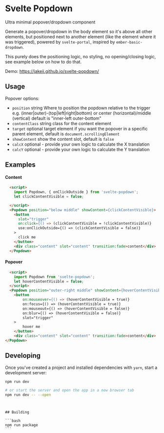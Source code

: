 # Svelte Popdown

Ultra minimal popover/dropdown component

Generate a popover/dropdown in the body element so it's above all other elements, but positioned next to another element (like the element where it was triggered), powered by `svelte-portal`, inspired by `ember-basic-dropdown`.

This purely does the positioning logic, no styling, no opening/closing logic, see example below on how to do that.

Demo: https://jakeii.github.io/svelte-popdown/

## Usage

Popover options:

- `position` string Where to position the popdown relative to the trigger e.g. (inner|outer)-(top|left|right|bottom) or center (horizontal)/middle (vertical) default is "inner-left outer-bottom"
- `contentClass` string class for the content element
- `target` optional target element if you want the popover in a specific parent element, default is `document.scrollingElement`
- `showContent` show the content slot, default is `false`
- `calcX` optional - provide your own logic to calculate the X translation
- `calcY` optional - provide your own logic to calculate the Y translation

## Examples

#### Content

```html
  <script>
    import Popdown, { onClickOutside } from 'svelte-popdown';
    let clickContentVisible = false;

  </script>
  <Popdown position="below middle" showContent={clickContentVisible}>
    <button
      slot="trigger"
      on:click={() => (clickContentVisible = !clickContentVisible)}
      use:onClickOutside={() => (clickContentVisible = false)}
    >
      click me
    </button>
    <div class="content" slot="content" transition:fade>content</div>
  </Popdown>
```

#### Popover

```html
  <script>
    import Popdown from 'svelte-popdown';
	let hoverContentVisible = false;
  </script>
  <Popdown position="outer-right middle" showContent={hoverContentVisible}>
	<button
		on:mouseover={() => (hoverContentVisible = true)}
		on:focus={() => (hoverContentVisible = true)}
		on:mouseout={() => (hoverContentVisible = false)}
		on:blur={() => (hoverContentVisible = false)}
		slot="trigger"
	>
		hover me
	</button>
	<div class="content" slot="content" transition:fade>content</div>
</Popdown>
```

## Developing

Once you've created a project and installed dependencies with `yarn`, start a development server:

```bash
npm run dev

# or start the server and open the app in a new browser tab
npm run dev -- --open
```

```

```

````

## Building

```bash
npm run package
```
````
